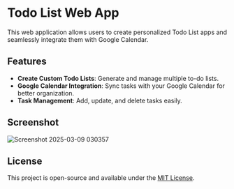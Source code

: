 # Todo List Web App

This web application allows users to create personalized Todo List apps and seamlessly integrate them with Google Calendar.

## Features
- **Create Custom Todo Lists**: Generate and manage multiple to-do lists.
- **Google Calendar Integration**: Sync tasks with your Google Calendar for better organization.
- **Task Management**: Add, update, and delete tasks easily.

## Screenshot
![Screenshot 2025-03-09 030357](https://github.com/user-attachments/assets/2bf289dc-ecfe-401c-8274-46dcc9055eff)
## License
This project is open-source and available under the [MIT License](LICENSE).

